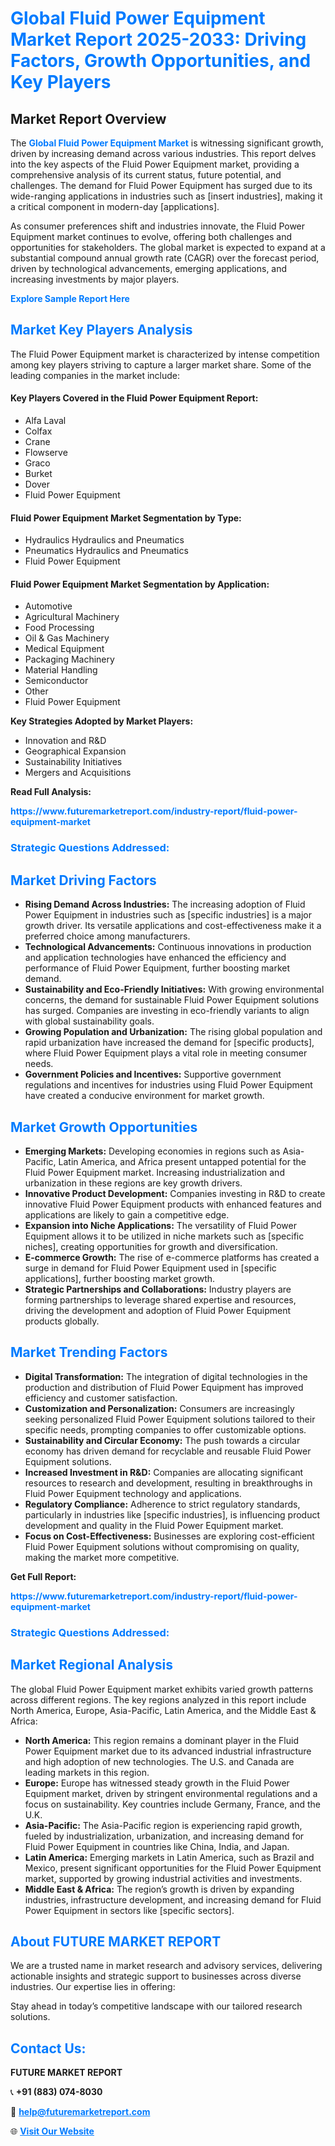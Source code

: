 <h1 style="color: #007BFF;">Global Fluid Power Equipment Market Report 2025-2033: Driving Factors, Growth Opportunities, and Key Players</h1>

<section id="overview">
<h2>Market Report Overview</h2>
<p>The <a href="https://www.futuremarketreport.com/industry-report/fluid-power-equipment-market" style="color: #007BFF; text-decoration: none;"><strong>Global Fluid Power Equipment Market</strong></a> is witnessing significant growth, driven by increasing demand across various industries. This report delves into the key aspects of the Fluid Power Equipment market, providing a comprehensive analysis of its current status, future potential, and challenges. The demand for Fluid Power Equipment has surged due to its wide-ranging applications in industries such as [insert industries], making it a critical component in modern-day [applications].</p>
<p>As consumer preferences shift and industries innovate, the Fluid Power Equipment market continues to evolve, offering both challenges and opportunities for stakeholders. The global market is expected to expand at a substantial compound annual growth rate (CAGR) over the forecast period, driven by technological advancements, emerging applications, and increasing investments by major players.</p>
</section>

<section id="overview">
<p><a href="https://www.futuremarketreport.com/request-sample/reportId=108503" style="color: #007BFF; text-decoration: none;"><strong>Explore Sample Report Here</strong></a></p>
</section>

<section id="key-players">
<h2 style="color: #007BFF;">Market Key Players Analysis</h2>
<p>The Fluid Power Equipment market is characterized by intense competition among key players striving to capture a larger market share. Some of the leading companies in the market include:</p>
<h4>Key Players Covered in the Fluid Power Equipment Report:</h4>
<ul><li>Alfa Laval</li><li>Colfax</li><li>Crane</li><li>Flowserve</li><li>Graco</li><li>Burket</li><li>Dover</li><li>Fluid Power Equipment</li></ul>
<h4>Fluid Power Equipment Market Segmentation by Type:</h4>
<ul><li>Hydraulics Hydraulics and Pneumatics</li><li>Pneumatics Hydraulics and Pneumatics</li><li>Fluid Power Equipment</li></ul>

<h4>Fluid Power Equipment Market Segmentation by Application:</h4>
<ul><li>Automotive</li><li>Agricultural Machinery</li><li>Food Processing</li><li>Oil &amp; Gas Machinery</li><li>Medical Equipment</li><li>Packaging Machinery</li><li>Material Handling</li><li>Semiconductor</li><li>Other</li><li>Fluid Power Equipment</li></ul>
<p><strong>Key Strategies Adopted by Market Players:</strong></p>
<ul>
<li>Innovation and R&D</li>
<li>Geographical Expansion</li>
<li>Sustainability Initiatives</li>
<li>Mergers and Acquisitions</li>
</ul>
</section>

<section>
<p><strong>Read Full Analysis: </strong></p><a href="https://www.futuremarketreport.com/industry-report/fluid-power-equipment-market" style="color: #007BFF; text-decoration: none;"><strong>https://www.futuremarketreport.com/industry-report/fluid-power-equipment-market</strong></a>
<h3 style="color: #007BFF;">Strategic Questions Addressed:</h3>
</section>

<section id="driving-factors">
<h2 style="color: #007BFF;">Market Driving Factors</h2>
<ul>
<li><strong>Rising Demand Across Industries:</strong> The increasing adoption of Fluid Power Equipment in industries such as [specific industries] is a major growth driver. Its versatile applications and cost-effectiveness make it a preferred choice among manufacturers.</li>
<li><strong>Technological Advancements:</strong> Continuous innovations in production and application technologies have enhanced the efficiency and performance of Fluid Power Equipment, further boosting market demand.</li>
<li><strong>Sustainability and Eco-Friendly Initiatives:</strong> With growing environmental concerns, the demand for sustainable Fluid Power Equipment solutions has surged. Companies are investing in eco-friendly variants to align with global sustainability goals.</li>
<li><strong>Growing Population and Urbanization:</strong> The rising global population and rapid urbanization have increased the demand for [specific products], where Fluid Power Equipment plays a vital role in meeting consumer needs.</li>
<li><strong>Government Policies and Incentives:</strong> Supportive government regulations and incentives for industries using Fluid Power Equipment have created a conducive environment for market growth.</li>
</ul>
</section>

<section id="growth-opportunities">
<h2 style="color: #007BFF;">Market Growth Opportunities</h2>
<ul>
<li><strong>Emerging Markets:</strong> Developing economies in regions such as Asia-Pacific, Latin America, and Africa present untapped potential for the Fluid Power Equipment market. Increasing industrialization and urbanization in these regions are key growth drivers.</li>
<li><strong>Innovative Product Development:</strong> Companies investing in R&D to create innovative Fluid Power Equipment products with enhanced features and applications are likely to gain a competitive edge.</li>
<li><strong>Expansion into Niche Applications:</strong> The versatility of Fluid Power Equipment allows it to be utilized in niche markets such as [specific niches], creating opportunities for growth and diversification.</li>
<li><strong>E-commerce Growth:</strong> The rise of e-commerce platforms has created a surge in demand for Fluid Power Equipment used in [specific applications], further boosting market growth.</li>
<li><strong>Strategic Partnerships and Collaborations:</strong> Industry players are forming partnerships to leverage shared expertise and resources, driving the development and adoption of Fluid Power Equipment products globally.</li>
</ul>
</section>

<section id="trending-factors">
<h2 style="color: #007BFF;">Market Trending Factors</h2>
<ul>
<li><strong>Digital Transformation:</strong> The integration of digital technologies in the production and distribution of Fluid Power Equipment has improved efficiency and customer satisfaction.</li>
<li><strong>Customization and Personalization:</strong> Consumers are increasingly seeking personalized Fluid Power Equipment solutions tailored to their specific needs, prompting companies to offer customizable options.</li>
<li><strong>Sustainability and Circular Economy:</strong> The push towards a circular economy has driven demand for recyclable and reusable Fluid Power Equipment solutions.</li>
<li><strong>Increased Investment in R&D:</strong> Companies are allocating significant resources to research and development, resulting in breakthroughs in Fluid Power Equipment technology and applications.</li>
<li><strong>Regulatory Compliance:</strong> Adherence to strict regulatory standards, particularly in industries like [specific industries], is influencing product development and quality in the Fluid Power Equipment market.</li>
<li><strong>Focus on Cost-Effectiveness:</strong> Businesses are exploring cost-efficient Fluid Power Equipment solutions without compromising on quality, making the market more competitive.</li>
</ul>
</section>

<section>
<p><strong>Get Full Report: </strong></p><a href="https://www.futuremarketreport.com/industry-report/fluid-power-equipment-market" style="color: #007BFF; text-decoration: none;"><strong>https://www.futuremarketreport.com/industry-report/fluid-power-equipment-market</strong></a>
<h3 style="color: #007BFF;">Strategic Questions Addressed:</h3>
</section>


<section id="regional-analysis">
<h2 style="color: #007BFF;">Market Regional Analysis</h2>
<p>The global Fluid Power Equipment market exhibits varied growth patterns across different regions. The key regions analyzed in this report include North America, Europe, Asia-Pacific, Latin America, and the Middle East & Africa:</p>
<ul>
<li><strong>North America:</strong> This region remains a dominant player in the Fluid Power Equipment market due to its advanced industrial infrastructure and high adoption of new technologies. The U.S. and Canada are leading markets in this region.</li>
<li><strong>Europe:</strong> Europe has witnessed steady growth in the Fluid Power Equipment market, driven by stringent environmental regulations and a focus on sustainability. Key countries include Germany, France, and the U.K.</li>
<li><strong>Asia-Pacific:</strong> The Asia-Pacific region is experiencing rapid growth, fueled by industrialization, urbanization, and increasing demand for Fluid Power Equipment in countries like China, India, and Japan.</li>
<li><strong>Latin America:</strong> Emerging markets in Latin America, such as Brazil and Mexico, present significant opportunities for the Fluid Power Equipment market, supported by growing industrial activities and investments.</li>
<li><strong>Middle East & Africa:</strong> The region’s growth is driven by expanding industries, infrastructure development, and increasing demand for Fluid Power Equipment in sectors like [specific sectors].</li>
</ul>
</section>

<footer>
<h2 style="color: #007BFF;">About FUTURE MARKET REPORT</h2>
<p>We are a trusted name in market research and advisory services, delivering actionable insights and strategic support to businesses across diverse industries. Our expertise lies in offering:</p>

<p>Stay ahead in today’s competitive landscape with our tailored research solutions.</p>

<h2 style="color: #007BFF;">Contact Us:</h2>
<p><strong>FUTURE MARKET REPORT</strong></p>
<p>📞 <strong>+91 (883) 074-8030</strong></p>
<p>📧 <strong><a href="mailto:help@futuremarketreport.com" style="color: #007BFF;">help@futuremarketreport.com</a></strong></p>
<p>🌐 <strong><a href="https://www.futuremarketreport.com/" style="color: #007BFF;">Visit Our Website</a></strong></p>
</footer>